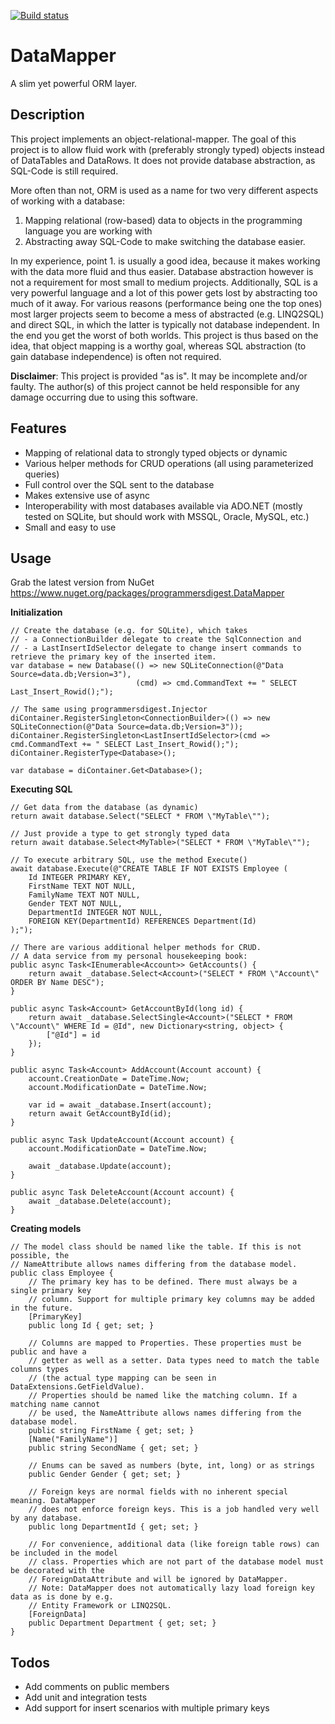[![Build status](https://ci.appveyor.com/api/projects/status/j8uap8rf0y337b39/branch/master?svg=true)](https://ci.appveyor.com/project/programmersdigest/datamapper/branch/master)
# DataMapper
A slim yet powerful ORM layer.

## Description
This project implements an object-relational-mapper. The goal of this project is to allow fluid work with (preferably strongly typed) objects instead of DataTables and DataRows. It does not provide database abstraction, as SQL-Code is still required.

More often than not, ORM is used as a name for two very different aspects of working with a database:
1. Mapping relational (row-based) data to objects in the programming language you are working with
2. Abstracting away SQL-Code to make switching the database easier.

In my experience, point 1. is usually a good idea, because it makes working with the data more fluid and thus easier. Database abstraction however is not a requirement for most small to medium projects. Additionally, SQL is a very powerful language and a lot of this power gets lost by abstracting too much of it away. For various reasons (performance being one the top ones) most larger projects seem to become a mess of abstracted (e.g. LINQ2SQL) and direct SQL, in which the latter is typically not database independent. In the end you get the worst of both worlds.
This project is thus based on the idea, that object mapping is a worthy goal, whereas SQL abstraction (to gain database independence) is often not required.

**Disclaimer**: This project is provided "as is". It may be incomplete and/or faulty. The author(s) of this project cannot be held responsible for any damage occurring due to using this software.

## Features
- Mapping of relational data to strongly typed objects or dynamic
- Various helper methods for CRUD operations (all using parameterized queries)
- Full control over the SQL sent to the database
- Makes extensive use of async
- Interoperability with most databases available via ADO.NET (mostly tested on SQLite, but should work with MSSQL, Oracle, MySQL, etc.)
- Small and easy to use

## Usage
Grab the latest version from NuGet https://www.nuget.org/packages/programmersdigest.DataMapper

**Initialization**
```
// Create the database (e.g. for SQLite), which takes
// - a ConnectionBuilder delegate to create the SqlConnection and
// - a LastInsertIdSelector delegate to change insert commands to retrieve the primary key of the inserted item.
var database = new Database(() => new SQLiteConnection(@"Data Source=data.db;Version=3"),
                            (cmd) => cmd.CommandText += " SELECT Last_Insert_Rowid();");

// The same using programmersdigest.Injector
diContainer.RegisterSingleton<ConnectionBuilder>(() => new SQLiteConnection(@"Data Source=data.db;Version=3"));
diContainer.RegisterSingleton<LastInsertIdSelector>(cmd => cmd.CommandText += " SELECT Last_Insert_Rowid();");
diContainer.RegisterType<Database>();

var database = diContainer.Get<Database>();
```

**Executing SQL**
```
// Get data from the database (as dynamic)
return await database.Select("SELECT * FROM \"MyTable\"");

// Just provide a type to get strongly typed data
return await database.Select<MyTable>("SELECT * FROM \"MyTable\"");

// To execute arbitrary SQL, use the method Execute()
await database.Execute(@"CREATE TABLE IF NOT EXISTS Employee (
    Id INTEGER PRIMARY KEY,
    FirstName TEXT NOT NULL,
    FamilyName TEXT NOT NULL,
    Gender TEXT NOT NULL,
    DepartmentId INTEGER NOT NULL,
    FOREIGN KEY(DepartmentId) REFERENCES Department(Id)
);");

// There are various additional helper methods for CRUD.
// A data service from my personal housekeeping book:
public async Task<IEnumerable<Account>> GetAccounts() {
    return await _database.Select<Account>("SELECT * FROM \"Account\" ORDER BY Name DESC");
}

public async Task<Account> GetAccountById(long id) {
    return await _database.SelectSingle<Account>("SELECT * FROM \"Account\" WHERE Id = @Id", new Dictionary<string, object> {
        ["@Id"] = id
    });
}

public async Task<Account> AddAccount(Account account) {
    account.CreationDate = DateTime.Now;
    account.ModificationDate = DateTime.Now;

    var id = await _database.Insert(account);
    return await GetAccountById(id);
}

public async Task UpdateAccount(Account account) {
    account.ModificationDate = DateTime.Now;

    await _database.Update(account);
}

public async Task DeleteAccount(Account account) {
    await _database.Delete(account);
}
```

**Creating models**
```
// The model class should be named like the table. If this is not possible, the
// NameAttribute allows names differing from the database model.
public class Employee {
    // The primary key has to be defined. There must always be a single primary key
    // column. Support for multiple primary key columns may be added in the future.
    [PrimaryKey]
    public long Id { get; set; }
    
    // Columns are mapped to Properties. These properties must be public and have a
    // getter as well as a setter. Data types need to match the table columns types
    // (the actual type mapping can be seen in DataExtensions.GetFieldValue).
    // Properties should be named like the matching column. If a matching name cannot
    // be used, the NameAttribute allows names differing from the database model.
    public string FirstName { get; set; }
    [Name("FamilyName")]
    public string SecondName { get; set; }
    
    // Enums can be saved as numbers (byte, int, long) or as strings
    public Gender Gender { get; set; }
    
    // Foreign keys are normal fields with no inherent special meaning. DataMapper
    // does not enforce foreign keys. This is a job handled very well by any database.
    public long DepartmentId { get; set; }
    
    // For convenience, additional data (like foreign table rows) can be included in the model
    // class. Properties which are not part of the database model must be decorated with the
    // ForeignDataAttribute and will be ignored by DataMapper.
    // Note: DataMapper does not automatically lazy load foreign key data as is done by e.g.
    // Entity Framework or LINQ2SQL.
    [ForeignData]
    public Department Department { get; set; }
}
```

## Todos
- Add comments on public members
- Add unit and integration tests
- Add support for insert scenarios with multiple primary keys
